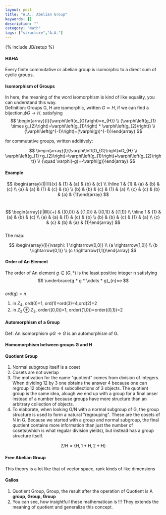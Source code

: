 ```yaml
---
layout: post
title: "A.A.: Abelian Group"
keywords: []
description: ""
category: "math"
tags: ["structure","A.A."]
---
```

{% include JB/setup %}

#### HAHA
Every finite commutative or abelian group is isomorphic to a direct sum of
cyclic groups.

#### Isomorphism of Groups
In here, the meaning of the word isomorphism is kind of like equality, you can
understand this way. <br/>
Definition: Groups G, H are isomorphic, written 
$G \simeq H$, if we can find a bijection,$\phi G \rightarrow H$, satisfying
$$
\begin{array}{l}{\varphi\left(e_{G}\right)=e_{H}} \\ {\varphi\left(g_{1} \times
g_{2}\right)=\varphi\left(g_{1}\right) * \varphi\left(g_{2}\right)} \\
{\varphi\left(g^{-1}\right)=(\varphi(g))^{-1}}\end{array}
$$

for commutative groups, written additively: <br />

$$
\begin{array}{l}{\varphi\left(O_{G}\right)=O_{H} \\ 
\varphi\left(g_{1}+g_{2}\right)=\varphi\left(g_{1}\right)+\varphi\left(g_{2}\right)}
\\ {\quad \varphi(-g)=-\varphi(g)}\end{array}
$$

#### Example
$$
\begin{array}{l|llll}{x} & {1} & {a} & {b} & {c} \\ \hline 1 & {1} & {a} & {b} &
{c} \\ {a} & {a} & {1} & {c} & {b} \\ {b} & {b} & {c} & {1} & {a} \\ {c} & {c} &
{b} & {a} & {1}\end{array}
$$ <br />

$$
\begin{array}{l|llll}{+} & {(0,0)} & {(1,0)} & {(0,1)} & {(1,1)} \\ \hline 1 & {1} & {a} & {b} &
{c} \\ {a} & {a} & {1} & {c} & {b} \\ {b} & {b} & {c} & {1} & {a} \\ {c} & {c} &
{b} & {a} & {1}\end{array}
$$ <br />
The map: <br />

$$
\begin{array}{l}{\varphi: 1 \rightarrow(0,0)} \\ {a \rightarrow(1,0)} \\ {b
\rightarrow(0,1)} \\ {c \rightarrow(1,1)}\end{array}
$$


#### Order of An Element
The order of An element $g \in (G,\ast)$ is the least positive integer n
satisfying <br />
$$
\underbrace{g * g * \cdots * g}_{n}=e
$$ <br />
$ord(g) = n$

1. in $Z_4$, ord(0)=1, ord(1)=ord(3)=4,ord(2)=2 
2. in $Z_2 \oplus Z_2$, order((0,0))=1, order((1,0))=order((0,1))=2

#### Automorphism of a Group
Def: An isomorphism $\varphi G \rightarrow G$ is an automorphism of G.

#### Homomorphism between groups G and H



#### Quotient Group
1. Normal subgroup itself is a coset
2. Cosets are not overlap
3. The motivation for the name "quotient" comes from division of integers. When
   dividing 12 by 3 one obtains the answer 4 because one can regroup 12 objects
   into 4 subcollections of 3 objects. The quotient group is the same idea,
   alough we end up with a group for a final anser instead of a number because
   groups have more structure than an arbitrary collection of objects.
4. To elaborate, when looking G/N with a normal subgroup of G, the group
   structure is used to form a natural "regrouping". These are the cosets of N
   in G. Because we started with a group and normal subgroup, the final quotient
   contains more information than just the number of cosets(which is what
   regular division yields), but instead has a group structure itself.

$$
\mathbb{Z} / \mathrm{H}=\{\mathrm{H}, 1+\mathrm{H}, 2+\mathrm{H}\}
$$

#### Free Abelian Group
This theory is a lot like that of vector space, rank kinds of like dimensions



#### Galios
1. Quotient Group, Group, the result after the operation of Quotient is A **group,
Group, Group**
2. You can see, how insightfull these mathematican is !!! They extends the
   meaning of quotient and generalize this concept.





